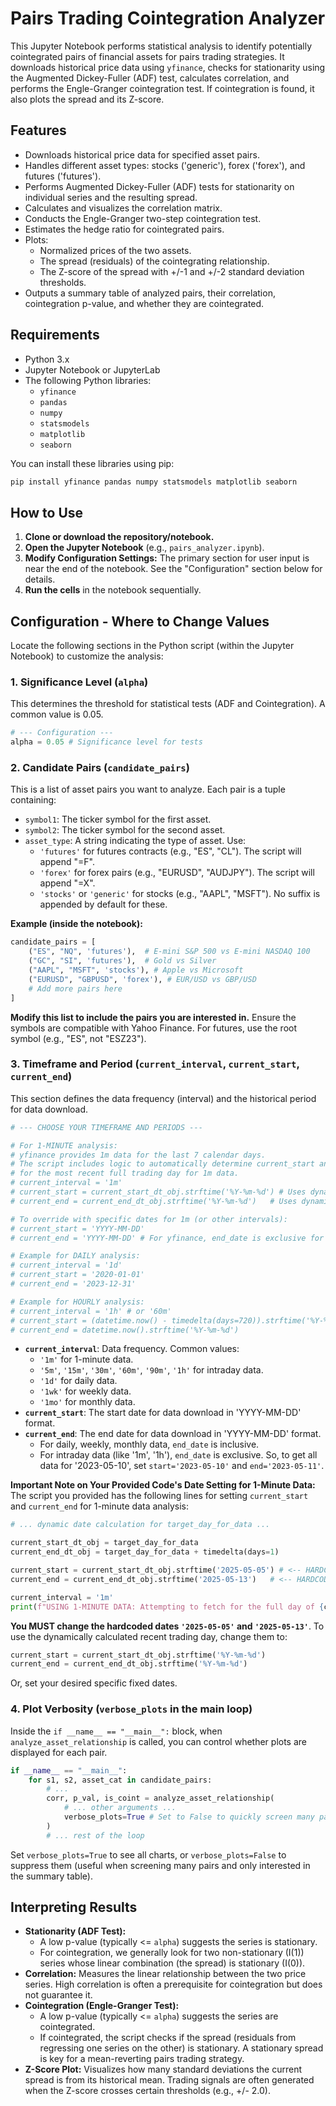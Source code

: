 
# Pairs Trading Cointegration Analyzer

This Jupyter Notebook performs statistical analysis to identify potentially cointegrated pairs of financial assets for pairs trading strategies. It downloads historical price data using `yfinance`, checks for stationarity using the Augmented Dickey-Fuller (ADF) test, calculates correlation, and performs the Engle-Granger cointegration test. If cointegration is found, it also plots the spread and its Z-score.

## Features

*   Downloads historical price data for specified asset pairs.
*   Handles different asset types: stocks ('generic'), forex ('forex'), and futures ('futures').
*   Performs Augmented Dickey-Fuller (ADF) tests for stationarity on individual series and the resulting spread.
*   Calculates and visualizes the correlation matrix.
*   Conducts the Engle-Granger two-step cointegration test.
*   Estimates the hedge ratio for cointegrated pairs.
*   Plots:
    *   Normalized prices of the two assets.
    *   The spread (residuals) of the cointegrating relationship.
    *   The Z-score of the spread with +/-1 and +/-2 standard deviation thresholds.
*   Outputs a summary table of analyzed pairs, their correlation, cointegration p-value, and whether they are cointegrated.

## Requirements

*   Python 3.x
*   Jupyter Notebook or JupyterLab
*   The following Python libraries:
    *   `yfinance`
    *   `pandas`
    *   `numpy`
    *   `statsmodels`
    *   `matplotlib`
    *   `seaborn`

You can install these libraries using pip:

```bash
pip install yfinance pandas numpy statsmodels matplotlib seaborn
```

## How to Use

1.  **Clone or download the repository/notebook.**
2.  **Open the Jupyter Notebook** (e.g., `pairs_analyzer.ipynb`).
3.  **Modify Configuration Settings:** The primary section for user input is near the end of the notebook. See the "Configuration" section below for details.
4.  **Run the cells** in the notebook sequentially.

## Configuration - Where to Change Values

Locate the following sections in the Python script (within the Jupyter Notebook) to customize the analysis:

### 1. Significance Level (`alpha`)

This determines the threshold for statistical tests (ADF and Cointegration). A common value is 0.05.

```python
# --- Configuration ---
alpha = 0.05 # Significance level for tests
```

### 2. Candidate Pairs (`candidate_pairs`)

This is a list of asset pairs you want to analyze. Each pair is a tuple containing:
*   `symbol1`: The ticker symbol for the first asset.
*   `symbol2`: The ticker symbol for the second asset.
*   `asset_type`: A string indicating the type of asset. Use:
    *   `'futures'` for futures contracts (e.g., "ES", "CL"). The script will append "=F".
    *   `'forex'` for forex pairs (e.g., "EURUSD", "AUDJPY"). The script will append "=X".
    *   `'stocks'` or `'generic'` for stocks (e.g., "AAPL", "MSFT"). No suffix is appended by default for these.

**Example (inside the notebook):**

```python
candidate_pairs = [
    ("ES", "NQ", 'futures'),  # E-mini S&P 500 vs E-mini NASDAQ 100
    ("GC", "SI", 'futures'),  # Gold vs Silver
    ("AAPL", "MSFT", 'stocks'), # Apple vs Microsoft
    ("EURUSD", "GBPUSD", 'forex'), # EUR/USD vs GBP/USD
    # Add more pairs here
]
```
**Modify this list to include the pairs you are interested in.** Ensure the symbols are compatible with Yahoo Finance. For futures, use the root symbol (e.g., "ES", not "ESZ23").

### 3. Timeframe and Period (`current_interval`, `current_start`, `current_end`)

This section defines the data frequency (interval) and the historical period for data download.

```python
# --- CHOOSE YOUR TIMEFRAME AND PERIODS ---

# For 1-MINUTE analysis:
# yfinance provides 1m data for the last 7 calendar days.
# The script includes logic to automatically determine current_start and current_end
# for the most recent full trading day for 1m data.
# current_interval = '1m'
# current_start = current_start_dt_obj.strftime('%Y-%m-%d') # Uses dynamically calculated date
# current_end = current_end_dt_obj.strftime('%Y-%m-%d')   # Uses dynamically calculated date

# To override with specific dates for 1m (or other intervals):
# current_start = 'YYYY-MM-DD'
# current_end = 'YYYY-MM-DD' # For yfinance, end_date is exclusive for intraday.

# Example for DAILY analysis:
# current_interval = '1d'
# current_start = '2020-01-01'
# current_end = '2023-12-31'

# Example for HOURLY analysis:
# current_interval = '1h' # or '60m'
# current_start = (datetime.now() - timedelta(days=720)).strftime('%Y-%m-%d') # Approx. 2 years
# current_end = datetime.now().strftime('%Y-%m-%d')
```

*   **`current_interval`**: Data frequency. Common values:
    *   `'1m'` for 1-minute data.
    *   `'5m'`, `'15m'`, `'30m'`, `'60m'`, `'90m'`, `'1h'` for intraday data.
    *   `'1d'` for daily data.
    *   `'1wk'` for weekly data.
    *   `'1mo'` for monthly data.
*   **`current_start`**: The start date for data download in 'YYYY-MM-DD' format.
*   **`current_end`**: The end date for data download in 'YYYY-MM-DD' format.
    *   For daily, weekly, monthly data, `end_date` is inclusive.
    *   For intraday data (like '1m', '1h'), `end_date` is exclusive. So, to get all data for '2023-05-10', set `start='2023-05-10'` and `end='2023-05-11'`.

**Important Note on Your Provided Code's Date Setting for 1-Minute Data:**
The script you provided has the following lines for setting `current_start` and `current_end` for 1-minute data analysis:

```python
# ... dynamic date calculation for target_day_for_data ...

current_start_dt_obj = target_day_for_data
current_end_dt_obj = target_day_for_data + timedelta(days=1)

current_start = current_start_dt_obj.strftime('2025-05-05') # <-- HARDCODED!
current_end = current_end_dt_obj.strftime('2025-05-13')   # <-- HARDCODED!

current_interval = '1m'
print(f"USING 1-MINUTE DATA: Attempting to fetch for the full day of {current_start} (data from {current_start} up to, but not including, {current_end})")
```
**You MUST change the hardcoded dates `'2025-05-05'` and `'2025-05-13'`**.
To use the dynamically calculated recent trading day, change them to:
```python
current_start = current_start_dt_obj.strftime('%Y-%m-%d')
current_end = current_end_dt_obj.strftime('%Y-%m-%d')
```
Or, set your desired specific fixed dates.

### 4. Plot Verbosity (`verbose_plots` in the main loop)

Inside the `if __name__ == "__main__":` block, when `analyze_asset_relationship` is called, you can control whether plots are displayed for each pair.

```python
if __name__ == "__main__":
    for s1, s2, asset_cat in candidate_pairs:
        # ...
        corr, p_val, is_coint = analyze_asset_relationship(
            # ... other arguments ...
            verbose_plots=True # Set to False to quickly screen many pairs without plots
        )
        # ... rest of the loop
```
Set `verbose_plots=True` to see all charts, or `verbose_plots=False` to suppress them (useful when screening many pairs and only interested in the summary table).

## Interpreting Results

*   **Stationarity (ADF Test):**
    *   A low p-value (typically <= `alpha`) suggests the series is stationary.
    *   For cointegration, we generally look for two non-stationary (I(1)) series whose linear combination (the spread) is stationary (I(0)).
*   **Correlation:** Measures the linear relationship between the two price series. High correlation is often a prerequisite for cointegration but does not guarantee it.
*   **Cointegration (Engle-Granger Test):**
    *   A low p-value (typically <= `alpha`) suggests the series are cointegrated.
    *   If cointegrated, the script checks if the spread (residuals from regressing one series on the other) is stationary. A stationary spread is key for a mean-reverting pairs trading strategy.
*   **Z-Score Plot:** Visualizes how many standard deviations the current spread is from its historical mean. Trading signals are often generated when the Z-score crosses certain thresholds (e.g., +/- 2.0).

